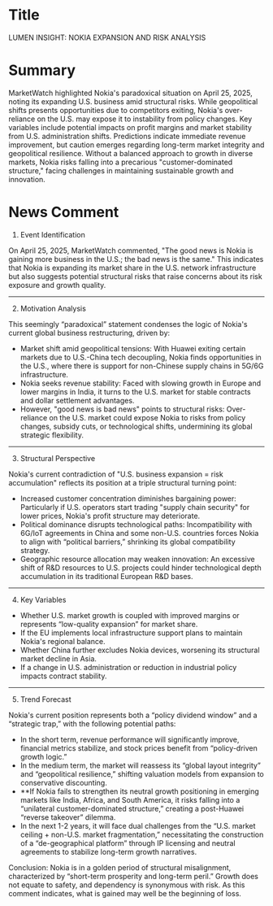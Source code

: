 # Title
LUMEN INSIGHT: NOKIA EXPANSION AND RISK ANALYSIS

# Summary
MarketWatch highlighted Nokia's paradoxical situation on April 25, 2025, noting its expanding U.S. business amid structural risks. While geopolitical shifts presents opportunities due to competitors exiting, Nokia's over-reliance on the U.S. may expose it to instability from policy changes. Key variables include potential impacts on profit margins and market stability from U.S. administration shifts. Predictions indicate immediate revenue improvement, but caution emerges regarding long-term market integrity and geopolitical resilience. Without a balanced approach to growth in diverse markets, Nokia risks falling into a precarious "customer-dominated structure," facing challenges in maintaining sustainable growth and innovation.

# News Comment
1. Event Identification

On April 25, 2025, MarketWatch commented, "The good news is Nokia is gaining more business in the U.S.; the bad news is the same." This indicates that Nokia is expanding its market share in the U.S. network infrastructure but also suggests potential structural risks that raise concerns about its risk exposure and growth quality.

---

2. Motivation Analysis

This seemingly “paradoxical” statement condenses the logic of Nokia's current global business restructuring, driven by:
- Market shift amid geopolitical tensions: With Huawei exiting certain markets due to U.S.-China tech decoupling, Nokia finds opportunities in the U.S., where there is support for non-Chinese supply chains in 5G/6G infrastructure.
- Nokia seeks revenue stability: Faced with slowing growth in Europe and lower margins in India, it turns to the U.S. market for stable contracts and dollar settlement advantages.
- However, "good news is bad news" points to structural risks: Over-reliance on the U.S. market could expose Nokia to risks from policy changes, subsidy cuts, or technological shifts, undermining its global strategic flexibility.

---

3. Structural Perspective

Nokia's current contradiction of "U.S. business expansion = risk accumulation" reflects its position at a triple structural turning point:
- Increased customer concentration diminishes bargaining power: Particularly if U.S. operators start trading "supply chain security" for lower prices, Nokia's profit structure may deteriorate.
- Political dominance disrupts technological paths: Incompatibility with 6G/IoT agreements in China and some non-U.S. countries forces Nokia to align with “political barriers,” shrinking its global compatibility strategy.
- Geographic resource allocation may weaken innovation: An excessive shift of R&D resources to U.S. projects could hinder technological depth accumulation in its traditional European R&D bases.

---

4. Key Variables
- Whether U.S. market growth is coupled with improved margins or represents “low-quality expansion” for market share.
- If the EU implements local infrastructure support plans to maintain Nokia's regional balance.
- Whether China further excludes Nokia devices, worsening its structural market decline in Asia.
- If a change in U.S. administration or reduction in industrial policy impacts contract stability.

---

5. Trend Forecast

Nokia's current position represents both a “policy dividend window” and a “strategic trap,” with the following potential paths:
- In the short term, revenue performance will significantly improve, financial metrics stabilize, and stock prices benefit from “policy-driven growth logic.”
- In the medium term, the market will reassess its “global layout integrity” and “geopolitical resilience,” shifting valuation models from expansion to conservative discounting.
- **If Nokia fails to strengthen its neutral growth positioning in emerging markets like India, Africa, and South America, it risks falling into a “unilateral customer-dominated structure,” creating a post-Huawei “reverse takeover” dilemma.
- In the next 1-2 years, it will face dual challenges from the “U.S. market ceiling + non-U.S. market fragmentation,” necessitating the construction of a “de-geographical platform” through IP licensing and neutral agreements to stabilize long-term growth narratives.

Conclusion: Nokia is in a golden period of structural misalignment, characterized by “short-term prosperity and long-term peril.” Growth does not equate to safety, and dependency is synonymous with risk. As this comment indicates, what is gained may well be the beginning of loss.

